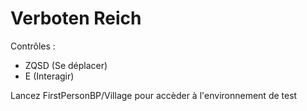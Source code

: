 # Verboten Reich
Contrôles : 
- ZQSD (Se déplacer)
- E (Interagir)

Lancez FirstPersonBP/Village pour accèder à l'environnement de test
